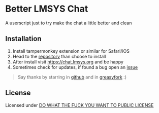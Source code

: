# Better LMSYS Chat

A userscript just to try make the chat a little better and clean

## Installation

1. Install tampermonkey extension or similar for Safari/iOS
2. Head to the [repository](https://greasyfork.org/en/scripts/489922-better-lmsys-chat) than choose to install
3. After install visit https://chat.lmsys.org and be happy
4. Sometimes check for updates, if found a bug open an [issue](https://github.com/insign/better-lmsys-chat)

> Say thanks by starring in [github](https://github.com/insign/better-lmsys-chat) and
> in [greasyfork](https://greasyfork.org/en/scripts/489922-better-lmsys-chat) :)

## License

Licensed under [DO WHAT THE FUCK YOU WANT TO PUBLIC LICENSE](./LICENSE)
